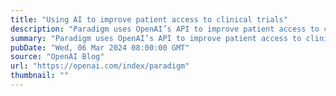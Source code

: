 ```yaml
---
title: "Using AI to improve patient access to clinical trials"
description: "Paradigm uses OpenAI’s API to improve patient access to clinical trials."
summary: "Paradigm uses OpenAI’s API to improve patient access to clinical trials."
pubDate: "Wed, 06 Mar 2024 08:00:00 GMT"
source: "OpenAI Blog"
url: "https://openai.com/index/paradigm"
thumbnail: ""
---
```


